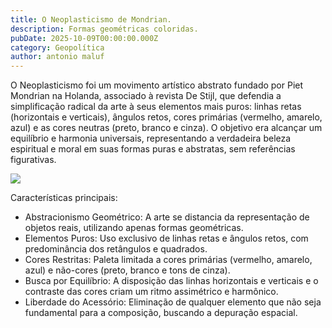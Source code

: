 ```yaml
---
title: O Neoplasticismo de Mondrian.
description: Formas geométricas coloridas.
pubDate: 2025-10-09T00:00:00.000Z
category: Geopolítica
author: antonio maluf
---
```


O Neoplasticismo foi um movimento artístico abstrato fundado por Piet Mondrian na Holanda, associado à revista De Stijl, que defendia a simplificação radical da arte à seus elementos mais puros: linhas retas (horizontais e verticais), ângulos retos, cores primárias (vermelho, amarelo, azul) e as cores neutras (preto, branco e cinza). O objetivo era alcançar um equilíbrio e harmonia universais, representando a verdadeira beleza espiritual e moral em suas formas puras e abstratas, sem referências figurativas. 

![](/images/111222.jpg)

Características principais:

* Abstracionismo Geométrico: A arte se distancia da representação de objetos reais, utilizando apenas formas geométricas. 
* Elementos Puros: Uso exclusivo de linhas retas e ângulos retos, com predominância dos retângulos e quadrados. 
* Cores Restritas: Paleta limitada a cores primárias (vermelho, amarelo, azul) e não-cores (preto, branco e tons de cinza). 
* Busca por Equilíbrio: A disposição das linhas horizontais e verticais e o contraste das cores criam um ritmo assimétrico e harmônico. 
* Liberdade do Acessório: Eliminação de qualquer elemento que não seja fundamental para a composição, buscando a depuração espacial. 
